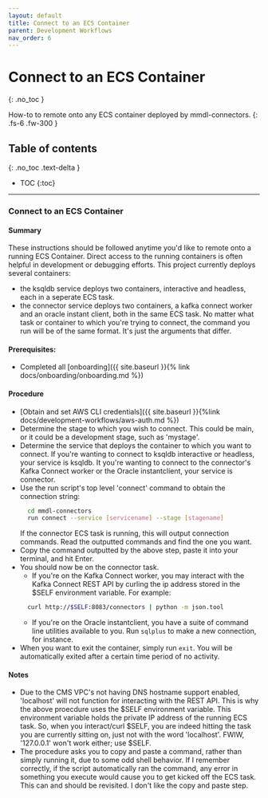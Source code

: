 ```yaml
---
layout: default
title: Connect to an ECS Container
parent: Development Workflows
nav_order: 6
---
```


# Connect to an ECS Container
{: .no_toc }

How-to to remote onto any ECS container deployed by mmdl-connectors.
{: .fs-6 .fw-300 }

## Table of contents
{: .no_toc .text-delta }

- TOC
{:toc}

---

### Connect to an ECS Container

#### Summary
These instructions should be followed anytime you'd like to remote onto a running ECS Container.  Direct access to the running containers is often helpful in development or debugging efforts.  This project currently deploys several containers:
- the ksqldb service deploys two containers, interactive and headless, each in a seperate ECS task.
- the connector service deploys two containers, a kafka connect worker and an oracle instant client, both in the same ECS task.
No matter what task or container to which you're trying to connect, the command you run will be of the same format.  It's just the arguments that differ.

#### Prerequisites:
- Completed all [onboarding]({{ site.baseurl }}{% link docs/onboarding/onboarding.md %})

#### Procedure
- [Obtain and set AWS CLI credentials]({{ site.baseurl }}{%link docs/development-workflows/aws-auth.md %})
- Determine the stage to which you wish to connect.  This could be main, or it could be a development stage, such as 'mystage'.
- Determine the service that deploys the container to which you want to connect.  If you're wanting to connect to ksqldb interactive or headless, your service is ksqldb.  It you're wanting to connect to the connector's Kafka Connect worker or the Oracle instantclient, your service is connector.
- Use the run script's top level 'connect' command to obtain the connection string:
  ```bash
    cd mmdl-connectors
    run connect --service [servicename] --stage [stagename]
  ```
  If the connector ECS task is running, this will output connection commands.  Read the outputted commands and find the one you want.
- Copy the command outputted by the above step, paste it into your terminal, and hit Enter.
- You should now be on the connector task.  
  - If you're on the Kafka Connect worker, you may interact with the Kafka Connect REST API by curling the ip address stored in the $SELF environment variable.  For example:
  ```bash
    curl http://$SELF:8083/connectors | python -m json.tool
  ```
  - If you're on the Oracle instantclient, you have a suite of command line utilities available to you.  Run `sqlplus` to make a new connection, for instance.
- When you want to exit the container, simply run `exit`.  You will be automatically exited after a certain time period of no activity.

#### Notes
- Due to the CMS VPC's not having DNS hostname support enabled, 'localhost' will not function for interacting with the REST API.  This is why the above proecdure uses the $SELF environment variable.  This environment variable holds the private IP address of the running ECS task.  So, when you interact/curl $SELF, you are indeed hitting the task you are currently sitting on, just not with the word 'localhost'.  FWIW, '127.0.0.1' won't work either; use $SELF.
- The procedure asks you to copy and paste a command, rather than simply running it, due to some odd shell behavior.  If I remember correctly, if the script automatically ran the command, any error in something you execute would cause you to get kicked off the ECS task.  This can and should be revisited.  I don't like the copy and paste step.
